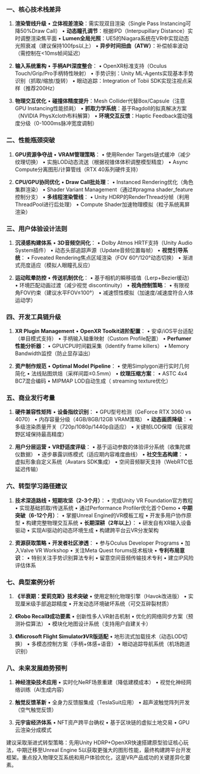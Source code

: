 
### 一、核心技术栈差异
1. **渲染管线升级**
• **立体视差渲染**：需实现双目渲染（Single Pass Instancing可降50%Draw Call）
• **动态瞳孔调节**：根据IPD（Interpupillary Distance）实时调整渲染焦平面
• **Lumen全局光照**：UE5的Niagara系统在VR中实现动态光照衰减（建议保持100fps以上）
• **异步时间扭曲（ATW）**：补偿帧率波动（需控制在<10ms帧间延迟）

2. **输入系统重构**
• **手柄API深度整合**：
  • OpenXR标准支持（Oculus Touch/Grip/Pro手柄特性映射）
  • 手势识别：Unity ML-Agents实现基本手势识别（抓取/缩放/旋转）
  • 眼动追踪：Integration of Tobii SDK实现注视点采样（推荐200Hz）

3. **物理交互优化**
• **碰撞体精度提升**：Mesh Collider代替Box/Capsule（注意GPU Instancing性能损耗）
• **抓取力学系统**：基于Ragdoll的拟真解决方案（NVIDIA PhysXcloth布料解算）
• **环境交互反馈**：Haptic Feedback震动强度分级（0-1000ms脉冲宽度调制）

### 二、性能瓶颈突破
1. **GPU资源争夺战**
• **VRAM管理策略**：
  • 使用Render Targets链式缓冲（减少纹理切换）
  • 实施LOD动态流送（根据视锥体体积调整模型精度）
  • Async Compute分离图形/计算管线（RTX 40系列硬件支持）

2. **CPU/GPU协同优化**
• **Draw Call批处理**：
  • Instanced Rendering优化（角色集群渲染）
  • Shader Variant Management（通过#pragma shader_feature控制分支）
• **多线程渲染管线**：
  • Unity HDRP的RenderThread分帧（利用ThreadPool进行后处理）
  • Compute Shader加速物理模拟（粒子系统离屏渲染）

### 三、用户体验设计法则
1. **沉浸感构建体系**
• **3D音频空间化**：
  • Dolby Atmos HRTF支持（Unity Audio System插件）
  • 动态头部追踪声源（Update音频位置每帧）
• **视觉引导系统**：
  • Foveated Rendering焦点区域渲染（FOV 60°/120°动态切换）
  • 渐进式亮度适应（模拟人眼瞳孔反应）

2. **运动眩晕防控**
• **传送机制优化**：
  • 基于相机的瞬移插值（Lerp+Bezier缓动）
  • 环境匹配动画过渡（减少视觉 discontinuity）
• **视角控制策略**：
  • 有限视角FOV约束（建议水平FOV≤100°）
  • 减速惯性模拟（加速度/减速度符合人体运动学）

### 四、开发工具链升级
1. **XR Plugin Management**
• **OpenXR Toolkit进阶配置**：
  • 安卓/iOS平台适配（单目模式支持）
  • 手柄输入轴重映射（Custom Profile配置）
• **Perfumer性能分析器**：
  • GPU/CPU时间戳采集（Identify frame killers）
  • Memory Bandwidth监控（防止显存溢出）

2. **资产制作规范**
• **Optimal Model Pipeline**：
  • 使用Simplygon进行实时几何简化
  • 法线贴图烘焙（采样间距≤0.5mm）
• **纹理压缩方案**：
  • ASTC 4x4 BC7混合编码
  • MIPMAP LOD自动生成（ streaming texture优化）

### 五、商业发行考量
1. **硬件兼容性矩阵**
• **设备指纹识别**：
  • GPU型号检测（GeForce RTX 3060 vs 4070）
  • 内存容量分级（4GB/8GB/12GB VRAM策略）
• **动态画质降级**：
  • 多级渲染质量开关（720p/1080p/1440p自适应）
  • 关键帧LOD保障（玩家视野区域保持最高精度）

2. **用户分层运营**
• **VR舒适度评级**：
  • 基于运动参数的体验评分系统（收集陀螺仪数据）
  • 逐步暴露训练模式（适应期内容难度曲线）
• **社交生态构建**：
  • 虚拟形象自定义系统（Avatars SDK集成）
  • 空间音频聊天支持（WebRTC低延迟传输）

### 六、转型学习路径建议
1. **技术深造路线**
• **短期攻坚（2-3个月）**：
  • 完成Unity VR Foundation官方教程
  • 实现基础抓取/传送系统
  • 通过Performance Profiler优化首个Demo
• **中期突破（6-12个月）**：
  • 掌握Unreal Engine的VR模板工程
  • 开发多用户协作原型
  • 构建完整物理交互系统
• **长期深耕（2年以上）**：
  • 研发自有XR输入设备驱动
  • 实现AI驱动的动态环境生成
  • 构建跨平台云VR分发架构

2. **资源获取策略**
• **开发者社区渗透**：
  • 参与Oculus Developer Programs
  • 加入Valve VR Workshop
  • 关注Meta Quest forums技术板块
• **专利布局意识**：
  • 特别关注手势识别算法专利
  • 留意空间音频传输技术专利
  • 建立IP风险评估体系

### 七、典型案例分析
1. **《半衰期：爱莉克斯》技术突破**
• 使用定制化物理引擎（Havok改进版）
• 实现厘米级手部追踪精度
• 开发动态环境破坏系统（可交互碎裂材质）

2. **《Robo Recall》成功要素**
• 创新性多人VR射击机制
• 优化的网络同步方案（预测补偿算法）
• 模块化地图设计系统（支持用户自建关卡）

3. **《Microsoft Flight Simulator》VR版适配**
• 地形流式加载技术（动态LOD切换）
• 多模态控制方案（手柄+体感+语音）
• 眼动追踪导航系统（机场跑道识别）

### 八、未来发展趋势预判
1. **神经渲染技术应用**
• 实时化NeRF场景重建（降低建模成本）
• 视觉化神经网络训练（AI生成内容）

2. **触觉反馈革新**
• 全身力反馈服集成（TeslaSuit应用）
• 超声波触觉阵列开发（空气触觉反馈）

3. **元宇宙经济体系**
• NFT资产跨平台确权
• 基于区块链的虚拟土地交易
• GPU云渲染分成模式

建议采取渐进式转型策略：先用Unity HDRP+OpenXR快速搭建原型验证核心玩法，中期迁移至Unreal Engine 5以获取更强大的图形性能，最终构建跨平台开发框架。重点投入物理交互系统和用户体验优化，这是VR产品成功的关键差异化要素。